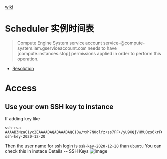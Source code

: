 [wiki](https://github.com/davidkhala/gcp-collections/wiki/Compute)


# Scheduler 实例时间表
> Compute Engine System service account service-<number>@compute-system.iam.gserviceaccount.com needs to have [compute.instances.stop] permissions applied in order to perform this operation.
- [Resolution](https://serverfault.com/questions/1073163/compute-engine-system-service-account-service-permissions-issue)

  
# Access  
## Use your own SSH key to instance
If adding key like 
```
ssh-rsa AAAAB3NzaC1yc2EAAAADAQABAAABAQCI8w/vxh7NOolYz+ss7FF+/yU9XQjVHMUOzs6krF6zwlWjVv8IvpZK6u9Q2Gwe+Is5q8DJHnIGBGCCqMOgsovD1FwCwSBLzaf4iT0Tu5P1GsdUxWL56PRz31UIYDvldz4aFyh0J9cRgtpSYzs1Ir1GtftmgG0pJc9CaobuCb8Q58FkyNAE5pP+G3biiUwQG+zrhKjC57yqUeLQKGyrpTnlgXThFIQa41PbDtXcqNpILFg8NKT1KT8rMTvJIKcP+0S21/iL6ue3B000Wjtnw9gSXG7fptcdEVeKnAmbE/qWczjU/mPeAw+0oVCN1ev8ND3dgeOdY82szglXT3lJLdC3 ssh-key-2020-12-20
```
Then the user name for ssh login is `ssh-key-2020-12-20` than `ubuntu`
You can check this in instace Details -- SSH Keys
![image](https://user-images.githubusercontent.com/7227589/168241771-8a94556a-9243-43b2-b98a-cc746329fcea.png)
